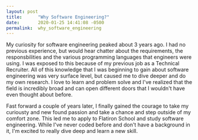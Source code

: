 ```yaml
---
layout: post
title:      "Why Software Engineering?"
date:       2020-01-25 14:41:08 -0500
permalink:  why_software_engineering
---
```



My curiosity for software engineering peaked about 3 years ago. I had no previous experience, but would hear chatter about the requirements, the responsbilities and the various programming languages that engineers were using. I was exposed to this because of my previous job as a Technical Recruiter. All of this knowledge that I was beginning to gain about software engineering was very surface level,  but caused me to dive deeper and do my own research. I love to learn and problem solve and I've realized that the field is incredibly broad and can open different doors that I wouldn't have even thought about before. 

Fast forward a couple of years later, I finally gained the courage to take my curiousty and new found passion and take a chance and step outside of my comfort zone. This led me to apply to Flatiron School and study software engineering. While I've never coded before and don't have a background in it, I'm excited to really dive deep and learn a new skill.
